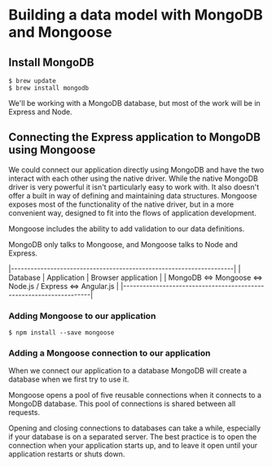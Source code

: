 # Building a data model with MongoDB and Mongoose

## Install MongoDB

```
$ brew update
$ brew install mongodb
```

We'll be working with a MongoDB database, but most of the work will be in Express and Node.

## Connecting the Express application to MongoDB using Mongoose

We could connect our application directly using MongoDB and have the two interact with each other using the native driver.
While the native MongoDB driver is very powerful it isn't particularly easy to work with.
It also doesn't offer a built in way of defining and maintaining data structures.
Mongoose exposes most of the functionality of the native driver, but in a more convenient way, designed to fit into the flows of application development.

Mongoose includes the ability to add validation to our data definitions.

MongoDB only talks to Mongoose, and Mongoose talks to Node and Express.

|--------------------------------------------------------------------|
| Database  |           Application            | Browser application |
| MongoDB  <=> Mongoose <=> Node.js / Express <=>    Angular.js      |
|--------------------------------------------------------------------|

### Adding Mongoose to our application

```
$ npm install --save mongoose
```

### Adding a Mongoose connection to our application

When we connect our application to a database MongoDB will create a database when we first try to use it.

Mongoose opens a pool of five reusable connections when it connects to a MongoDB database.
This pool of connections is shared between all requests.

Opening and closing connections to databases can take a while, especially if your database is on a separated server.
The best practice is to open the connection when your application starts up, and to leave it open until your application restarts or shuts down.

